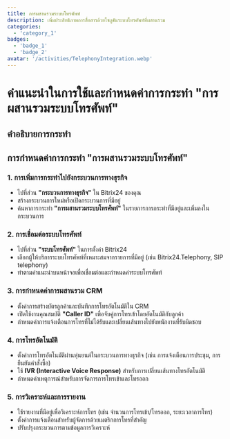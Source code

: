 ```yaml
---
title: การผสานรวมระบบโทรศัพท์
description: เพิ่มประสิทธิภาพการสื่อสารด้วยโซลูชันระบบโทรศัพท์ที่ผสานรวม
categories: 
  - 'category_1'
badges:
  - 'badge_1'
  - 'badge_2'
avatar: '/activities/TelephonyIntegration.webp'
---
```


# คำแนะนำในการใช้และกำหนดค่าการกระทำ "การผสานรวมระบบโทรศัพท์"

## คำอธิบายการกระทำ

## **การกำหนดค่าการกระทำ "การผสานรวมระบบโทรศัพท์"**

### 1. การเพิ่มการกระทำไปยังกระบวนการทางธุรกิจ
- ไปที่ส่วน **"กระบวนการทางธุรกิจ"** ใน Bitrix24 ของคุณ
- สร้างกระบวนการใหม่หรือเปิดกระบวนการที่มีอยู่
- ค้นหาการกระทำ **"การผสานรวมระบบโทรศัพท์"** ในรายการการกระทำที่มีอยู่และเพิ่มลงในกระบวนการ

### 2. การเชื่อมต่อระบบโทรศัพท์
- ไปที่ส่วน **"ระบบโทรศัพท์"** ในการตั้งค่า Bitrix24
- เลือกผู้ให้บริการระบบโทรศัพท์ที่เหมาะสมจากรายการที่มีอยู่ (เช่น Bitrix24.Telephony, SIP telephony)
- ทำตามคำแนะนำบนหน้าจอเพื่อเชื่อมต่อและกำหนดค่าระบบโทรศัพท์

### 3. การกำหนดค่าการผสานรวม CRM
- ตั้งค่าการสร้างบัตรลูกค้าและบันทึกการโทรอัตโนมัติใน CRM
- เปิดใช้งานคุณสมบัติ **"Caller ID"** เพื่อจับคู่การโทรเข้าโดยอัตโนมัติกับลูกค้า
- กำหนดค่าการแจ้งเตือนการโทรที่ไม่ได้รับและเปลี่ยนเส้นทางไปยังพนักงานที่รับผิดชอบ

### 4. การโทรอัตโนมัติ
- ตั้งค่าการโทรอัตโนมัติผ่านหุ่นยนต์ในกระบวนการทางธุรกิจ (เช่น การแจ้งเตือนการประชุม, การยืนยันคำสั่งซื้อ)
- ใช้ **IVR (Interactive Voice Response)** สำหรับการเปลี่ยนเส้นทางโทรอัตโนมัติ
- กำหนดค่าเหตุการณ์สำหรับการจัดการการโทรเข้าและโทรออก

### 5. การวิเคราะห์และการรายงาน
- ใช้รายงานที่มีอยู่เพื่อวิเคราะห์การโทร (เช่น จำนวนการโทรเข้า/โทรออก, ระยะเวลาการโทร)
- ตั้งค่าการแจ้งเตือนสำหรับผู้จัดการด้วยเมตริกการโทรที่สำคัญ
- ปรับปรุงกระบวนการตามข้อมูลการวิเคราะห์